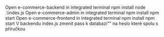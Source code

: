 Open e-commerce-backend in integrated terminal
npm install
node .\index.js
Open e-commerce-admin in integrated terminal
npm install
npm start
Open e-commerce-frontend in integrated terminal
npm install
npm start
V backendu index.js zmenit pass k databazi"" na heslo které spolu s příručkou
